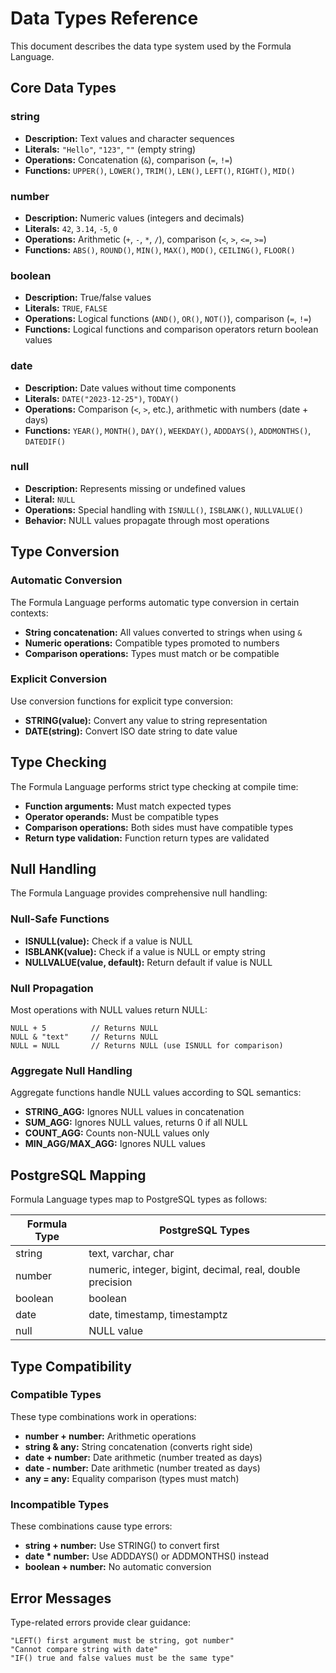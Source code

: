 # Data Types Reference

This document describes the data type system used by the Formula Language.

## Core Data Types

### string
- **Description:** Text values and character sequences
- **Literals:** `"Hello"`, `"123"`, `""` (empty string)
- **Operations:** Concatenation (`&`), comparison (`=`, `!=`)
- **Functions:** `UPPER()`, `LOWER()`, `TRIM()`, `LEN()`, `LEFT()`, `RIGHT()`, `MID()`

### number
- **Description:** Numeric values (integers and decimals)
- **Literals:** `42`, `3.14`, `-5`, `0`
- **Operations:** Arithmetic (`+`, `-`, `*`, `/`), comparison (`<`, `>`, `<=`, `>=`)
- **Functions:** `ABS()`, `ROUND()`, `MIN()`, `MAX()`, `MOD()`, `CEILING()`, `FLOOR()`

### boolean
- **Description:** True/false values
- **Literals:** `TRUE`, `FALSE`
- **Operations:** Logical functions (`AND()`, `OR()`, `NOT()`), comparison (`=`, `!=`)
- **Functions:** Logical functions and comparison operators return boolean values

### date
- **Description:** Date values without time components
- **Literals:** `DATE("2023-12-25")`, `TODAY()`
- **Operations:** Comparison (`<`, `>`, etc.), arithmetic with numbers (date + days)
- **Functions:** `YEAR()`, `MONTH()`, `DAY()`, `WEEKDAY()`, `ADDDAYS()`, `ADDMONTHS()`, `DATEDIF()`

### null
- **Description:** Represents missing or undefined values
- **Literal:** `NULL`
- **Operations:** Special handling with `ISNULL()`, `ISBLANK()`, `NULLVALUE()`
- **Behavior:** NULL values propagate through most operations

## Type Conversion

### Automatic Conversion
The Formula Language performs automatic type conversion in certain contexts:

- **String concatenation:** All values converted to strings when using `&`
- **Numeric operations:** Compatible types promoted to numbers
- **Comparison operations:** Types must match or be compatible

### Explicit Conversion
Use conversion functions for explicit type conversion:

- **STRING(value):** Convert any value to string representation
- **DATE(string):** Convert ISO date string to date value

## Type Checking

The Formula Language performs strict type checking at compile time:

- **Function arguments:** Must match expected types
- **Operator operands:** Must be compatible types  
- **Comparison operations:** Both sides must have compatible types
- **Return type validation:** Function return types are validated

## Null Handling

The Formula Language provides comprehensive null handling:

### Null-Safe Functions
- **ISNULL(value):** Check if a value is NULL
- **ISBLANK(value):** Check if a value is NULL or empty string
- **NULLVALUE(value, default):** Return default if value is NULL

### Null Propagation
Most operations with NULL values return NULL:

```
NULL + 5          // Returns NULL
NULL & "text"     // Returns NULL  
NULL = NULL       // Returns NULL (use ISNULL for comparison)
```

### Aggregate Null Handling
Aggregate functions handle NULL values according to SQL semantics:

- **STRING_AGG:** Ignores NULL values in concatenation
- **SUM_AGG:** Ignores NULL values, returns 0 if all NULL
- **COUNT_AGG:** Counts non-NULL values only
- **MIN_AGG/MAX_AGG:** Ignores NULL values

## PostgreSQL Mapping

Formula Language types map to PostgreSQL types as follows:

| Formula Type | PostgreSQL Types |
|--------------|------------------|
| string | text, varchar, char |
| number | numeric, integer, bigint, decimal, real, double precision |
| boolean | boolean |
| date | date, timestamp, timestamptz |
| null | NULL value |

## Type Compatibility

### Compatible Types
These type combinations work in operations:

- **number + number:** Arithmetic operations
- **string & any:** String concatenation (converts right side)
- **date + number:** Date arithmetic (number treated as days)
- **date - number:** Date arithmetic (number treated as days)
- **any = any:** Equality comparison (types must match)

### Incompatible Types
These combinations cause type errors:

- **string + number:** Use STRING() to convert first
- **date * number:** Use ADDDAYS() or ADDMONTHS() instead
- **boolean + number:** No automatic conversion

## Error Messages

Type-related errors provide clear guidance:

```
"LEFT() first argument must be string, got number"
"Cannot compare string with date"
"IF() true and false values must be the same type"
```
